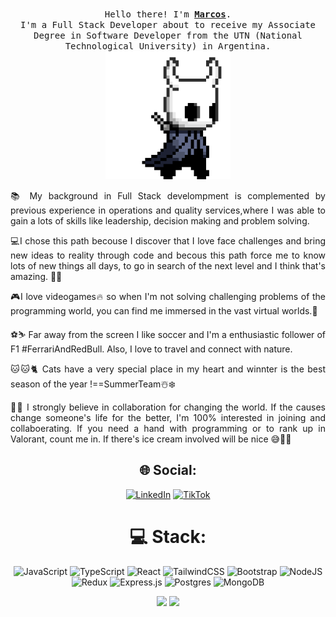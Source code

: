 <p align="center">
  <br>
  <samp>
    Hello there! I'm <b><a rel="nofollow noopener noreferrer" target="_blank" href="https://www.linkedin.com/in/marcossenn/">Marcos</a></b>.
    <br>I'm a Full Stack Developer about to receive my Associate Degree in Software Developer from the UTN (National Technological University) in Argentina.<br>

</samp>

  <img src="https://raw.githubusercontent.com/TanZng/TanZng/master/assets/hollor_knight3.gif" width="200"/>

</p>

<div aling="center" style="text-align: justify;" >
📚 My background in Full Stack develompment is complemented by previous experience in operations and quality services,where I was able to gain a lots of skills like leadership, decision making and problem solving.

💻I chose this path becouse I discover that I love face challenges and bring new ideas to reality through code and becous this path force me to know lots of new things all days, to go in search of the next level and I think that's amazing. 🌱🚀


🎮I love videogames🔥 so when I'm not solving challenging problems of the programming world, you can find me immersed in the vast virtual worlds.👾

⚽️⛷️ Far away from the screen I like soccer and I'm a enthusiastic follower of F1 #FerrariAndRedBull. Also, I love to travel and connect with nature.

🐱🐱🐈 Cats have a very special place in my heart and winnter is the best season of the year !==SummerTeam☃️❄️ 

🤝🌟 I strongly believe in collaboration for changing the world. If the causes change someone's life for the better, I'm 100% interested in joining and collaboerating. If you need a hand with programming or to rank up in Valorant, count me in. If there's ice cream involved will be nice 😅🍦✨
</div>



<div align="center">

## 🌐 Social:
[![LinkedIn](https://img.shields.io/badge/LinkedIn-%230077B5.svg?logo=linkedin&logoColor=white)](https://linkedin.com/in/marcossenn/) [![TikTok](https://img.shields.io/badge/TikTok-%23000000.svg?logo=TikTok&logoColor=white)](https://tiktok.com/@codigoymate) 
# 💻 Stack:
![JavaScript](https://img.shields.io/badge/javascript-%23323330.svg?style=for-the-badge&logo=javascript&logoColor=%23F7DF1E) ![TypeScript](https://img.shields.io/badge/typescript-%23007ACC.svg?style=for-the-badge&logo=typescript&logoColor=white) ![React](https://img.shields.io/badge/react-%2320232a.svg?style=for-the-badge&logo=react&logoColor=%2361DAFB) ![TailwindCSS](https://img.shields.io/badge/tailwindcss-%2338B2AC.svg?style=for-the-badge&logo=tailwind-css&logoColor=white)  ![Bootstrap](https://img.shields.io/badge/bootstrap-%23563D7C.svg?style=for-the-badge&logo=bootstrap&logoColor=white) ![NodeJS](https://img.shields.io/badge/node.js-6DA55F?style=for-the-badge&logo=node.js&logoColor=white)  ![Redux](https://img.shields.io/badge/redux-%23593d88.svg?style=for-the-badge&logo=redux&logoColor=white) 
![Express.js](https://img.shields.io/badge/express.js-%23404d59.svg?style=for-the-badge&logo=express&logoColor=%2361DAFB) ![Postgres](https://img.shields.io/badge/postgres-%23316192.svg?style=for-the-badge&logo=postgresql&logoColor=white) ![MongoDB](https://img.shields.io/badge/MongoDB-%234ea94b.svg?style=for-the-badge&logo=mongodb&logoColor=white)






</div>

<div align="center">

  <img height="180em" src="https://github-readme-stats.vercel.app/api?username=marcos-senn&theme=buefy&show_icons=true" />
  <img height="180em" src="https://github-readme-stats.vercel.app/api/top-langs/?username=marcos-senn&theme=buefy&layout=compact" />


</div>



